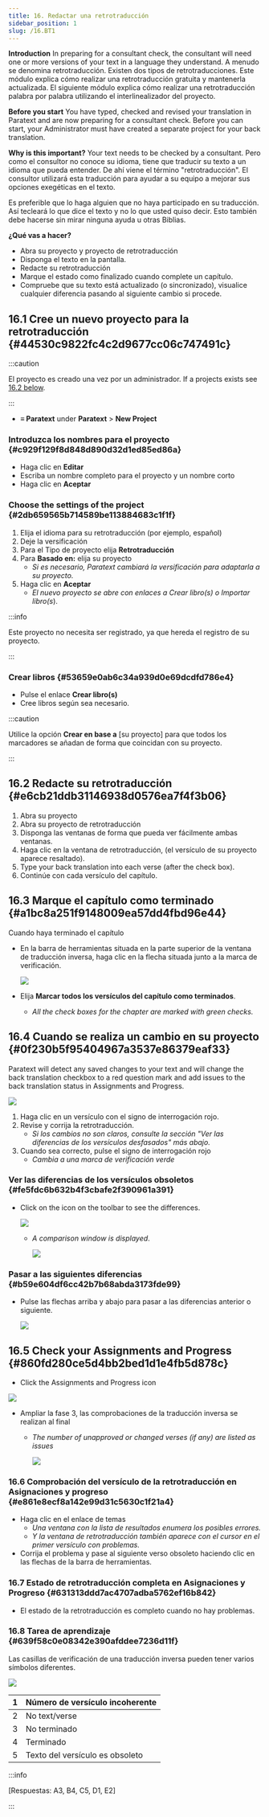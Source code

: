 ```yaml
---
title: 16. Redactar una retrotraducción
sidebar_position: 1
slug: /16.BT1
---
```




**Introduction**  In preparing for a consultant check, the consultant will need one or more versions of your text in a language they understand. A menudo se denomina retrotraducción. Existen dos tipos de retrotraducciones. Este módulo explica cómo realizar una retrotraducción gratuita y mantenerla actualizada. El siguiente módulo explica cómo realizar una retrotraducción palabra por palabra utilizando el interlinealizador del proyecto.


**Before you start**  You have typed, checked and revised your translation in Paratext and are now preparing for a consultant check. Before you can start, your Administrator must have created a separate project for your back translation.


**Why is this important?**  Your text needs to be checked by a consultant. Pero como el consultor no conoce su idioma, tiene que traducir su texto a un idioma que pueda entender. De ahí viene el término "retrotraducción". El consultor utilizará esta traducción para ayudar a su equipo a mejorar sus opciones exegéticas en el texto.


Es preferible que lo haga alguien que no haya participado en su traducción. Así tecleará lo que dice el texto y no lo que usted quiso decir. Esto también debe hacerse sin mirar ninguna ayuda u otras Biblias.


**¿Qué vas a hacer?**

- Abra su proyecto y proyecto de retrotraducción
- Disponga el texto en la pantalla.
- Redacte su retrotraducción
- Marque el estado como finalizado cuando complete un capítulo.
- Compruebe que su texto está actualizado (o sincronizado), visualice cualquier diferencia pasando al siguiente cambio si procede.

## 16.1 Cree un nuevo proyecto para la retrotraducción {#44530c9822fc4c2d9677cc06c747491c}


:::caution

El proyecto es creado una vez por un administrador. If a projects exists see [16.2 below](/16.BT1#e6cb21ddb31146938d0576ea7f4f3b06).

:::



- **≡ Paratext** under **Paratext** &gt; **New Project**

### **Introduzca los nombres para el proyecto** {#c929f129f8d848d890d32d1ed85ed86a}

- Haga clic en **Editar**
- Escriba un nombre completo para el proyecto y un nombre corto
- Haga clic en **Aceptar**

### **Choose the settings** **of the project** {#2db659565b714589be113884683c1f1f}

1. Elija el idioma para su retrotraducción (por ejemplo, español)
2. Deje la versificación
3. Para el Tipo de proyecto elija **Retrotraducción**
4. Para **Basado en:** elija su proyecto
    - _Si es necesario, Paratext cambiará la versificación para adaptarla a su proyecto._
5. Haga clic en **Aceptar**
    - _El nuevo proyecto se abre con enlaces a Crear libro(s) o Importar libro(s_).

:::info

Este proyecto no necesita ser registrado, ya que hereda el registro de su proyecto.

:::




### **Crear libros** {#53659e0ab6c34a939d0e69dcdfd786e4}

- Pulse el enlace **Crear libro(s)**
- Cree libros según sea necesario.

:::caution

Utilice la opción **Crear en base a** [su proyecto] para que todos los marcadores se añadan de forma que coincidan con su proyecto.

:::




## 16.2 Redacte su retrotraducción {#e6cb21ddb31146938d0576ea7f4f3b06}

1. Abra su proyecto
2. Abra su proyecto de retrotraducción
3. Disponga las ventanas de forma que pueda ver fácilmente ambas ventanas.
4. Haga clic en la ventana de retrotraducción, (el versículo de su proyecto aparece resaltado).
5. Type your back translation into each verse (after the check box).
6. Continúe con cada versículo del capítulo.

## 16.3 Marque el capítulo como terminado {#a1bc8a251f9148009ea57dd4fbd96e44}


Cuando haya terminado el capítulo

- En la barra de herramientas situada en la parte superior de la ventana de traducción inversa, haga clic en la flecha situada junto a la marca de verificación.

    ![](./1022870917.png)

- Elija **Marcar todos los versículos del capítulo como terminados**.
    - _All the check boxes for the chapter are marked with green checks._

## 16.4 Cuando se realiza un cambio en su proyecto {#0f230b5f95404967a3537e86379eaf33}


Paratext will detect any saved changes to your text and will change the back translation checkbox to a red question mark and add issues to the back translation status in Assignments and Progress.


![](./2038516241.png)

1. Haga clic en un versículo con el signo de interrogación rojo.
2. Revise y corrija la retrotraducción.
    - _Si los cambios no son claros, consulte la sección "Ver las diferencias de los versículos desfasados" más abajo._
3. Cuando sea correcto, pulse el signo de interrogación rojo
    - _Cambia a una marca de verificación verde_

### **Ver las diferencias de los versículos obsoletos** {#fe5fdc6b632b4f3cbafe2f390961a391}

- Click on the  icon on the toolbar to see the differences.

    ![](./855261181.png)

    - _A comparison window is displayed_.

        ![](./1718777957.png)


### **Pasar a las siguientes diferencias** {#b59e604df6cc42b7b68abda3173fde99}

- Pulse las flechas arriba y abajo para pasar a las diferencias anterior o siguiente.

    ![](./907576153.png)


## 16.5 Check your **Assignments and Progress** {#860fd280ce5d4bb2bed1d1e4fb5d878c}


<div class='notion-row'>
<div class='notion-column' style={{width: 'calc((100% - (min(32px, 4vw) * 1)) * 0.5)'}}>

- Click the Assignments and Progress icon

</div><div className='notion-spacer'></div>

<div class='notion-column' style={{width: 'calc((100% - (min(32px, 4vw) * 1)) * 0.5)'}}>


![](./470041928.png)


</div><div className='notion-spacer'></div>
</div>

- Ampliar la fase 3, las comprobaciones de la traducción inversa se realizan al final
    - _The number of unapproved or changed verses (if any) are listed as_ _issues_

        ![](./1143591829.png)


### 16.6 Comprobación del versículo de la retrotraducción en Asignaciones y progreso {#e861e8ecf8a142e99d31c5630c1f21a4}

- Haga clic en el enlace de temas
    - _Una ventana con la lista de resultados enumera los posibles errores._
    - _Y la ventana de retrotraducción también aparece con el cursor en el primer versículo con problemas._
- Corrija el problema y pase al siguiente verso obsoleto haciendo clic en las flechas de la barra de herramientas.

### 16.7 Estado de retrotraducción completa en Asignaciones y Progreso {#631313ddd7ac4707adba5762ef16b842}

- El estado de la retrotraducción es completo cuando no hay problemas.

### 16.8 Tarea de aprendizaje {#639f58c0e08342e390afddee7236d11f}


Las casillas de verificación de una traducción inversa pueden tener varios símbolos diferentes.


![](./967840981.png)


| 1 | Número de versículo incoherente |
| - | ------------------------------- |
| 2 | No text/verse                   |
| 3 | No terminado                    |
| 4 | Terminado                       |
| 5 | Texto del versículo es obsoleto |


:::info

[Respuestas: A3, B4, C5, D1, E2]

:::



